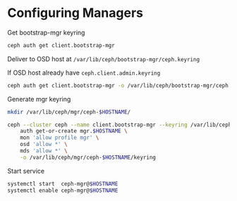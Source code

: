 Configuring Managers
====================

Get bootstrap-mgr keyring
```bash
ceph auth get client.bootstrap-mgr
```

Deliver to OSD host at `/var/lib/ceph/bootstrap-mgr/ceph.keyring`

If OSD host already have `ceph.client.admin.keyring`
```bash
ceph auth get client.bootstrap-mgr -o /var/lib/ceph/bootstrap-mgr/ceph.keyring
```

Generate mgr keyring
```bash
mkdir /var/lib/ceph/mgr/ceph-$HOSTNAME/

ceph --cluster ceph --name client.bootstrap-mgr --keyring /var/lib/ceph/bootstrap-mgr/ceph.keyring \
    auth get-or-create mgr.$HOSTNAME \
    mon 'allow profile mgr' \
    osd 'allow *' \
    mds 'allow *' \
    -o /var/lib/ceph/mgr/ceph-$HOSTNAME/keyring
```

Start service
```bash
systemctl start  ceph-mgr@$HOSTNAME
systemctl enable ceph-mgr@$HOSTNAME
```
